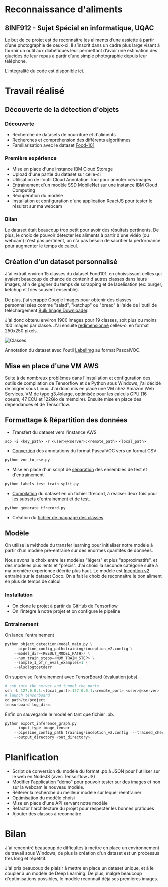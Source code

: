 # Reconnaissance d'aliments
## 8INF912 - Sujet Spécial en informatique, UQAC

Le but de ce projet est de reconnaitre les aliments d’une assiette à partir d’une photographie de ceux-ci. Il s’inscrit dans un cadre plus large visant à fournir un outil aux diabétiques leur permettant d’avoir une estimation des glucides de leur repas à partir d’une simple photographie depuis leur téléphone.

L’intégralité du code est disponible [ici](https://github.com/stressGC/Food-Detection-Dataset).

# Travail réalisé

## Découverte de la détection d'objets

### Découverte
- Recherche de datasets de nourriture et d'aliments
- Recherches et compréhension des différents algorithmes
- Familiarisation avec le dataset [Food-101](https://www.vision.ee.ethz.ch/datasets_extra/food-101/)

### Première expérience
- Mise en place d'une instance IBM Cloud Storage
- Upload d'une partie du dataset sur celle-ci
- Utilisation de l'outil Cloud Annotation Tool pour annoter ces images
- Entrainement d'un modèle SSD MobileNet sur une instance IBM Cloud Computing
- Récupération du modèle
- Installation et configuration d'une application ReactJS pour tester le résultat sur ma webcam

### Bilan

Le dataset était beaucoup trop petit pour avoir des résultats pertinents. De plus, le choix de pouvoir détecter les aliments à partir d'une vidéo (ou webcam) n'est pas pertinent, on n'a pas besoin de sacrifier la performance pour augmenter le temps de calcul.

## Création d'un dataset personnalisé

J'ai extrait environ 15 classes du dataset Food101, en choississant celles qui avaient beaucoup de chance de contenir d'autres classes dans leurs images, afin de gagner du temps de scrapping et de labelisation (ex: burger, ketchup et fries souvent ensemble). 

De plus, j'ai scrappé Google Images pour obtenir des classes personnalisées comme "salad", "ketchup" ou "bread" à l'aide de l'outil de téléchargement [Bulk Image Downloader](http://www.talkapps.org/bulk-image-downloader).

J'ai donc obtenu environ 1900 images pour 19 classes, soit plus ou moins 100 images par classe. J'ai ensuite [redimensionné](https://github.com/stressGC/Food-Detection-Dataset/blob/master/image_resizer.py) celles-ci en format 250x250 pixels.

![Classes](https://raw.githubusercontent.com/stressGC/Food-Detection-Dataset/master/report/number_of_classes.PNG?raw=true "Classes")

Annotation du dataset avec l'outil [LabelImg](https://github.com/tzutalin/labelImg) au format PascalVOC.

## Mise en place d'une VM AWS

Suite à de nombreux problèmes dans l'installation et configuration des outils de compilation de Tensorflow et de Python sous Windows, j'ai décidé de migrer sous Linux. J'ai donc mis en place une VM chez Amazon Web Services. VM de type g3.4xlarge, optimisée pour les calculs GPU (16 coeurs, 47 ECU et 122Gio de mémoire). Ensuite mise en place des dépendances et de Tensorflow.

## Formattage & Répartition des données

- Transfert du dataset vers l'instance AWS
```shell
scp -i <key_path> -r <user>@<server>:<remote_path> <local_path>
```
- [Convertion](https://github.com/stressGC/Food-Detection-Dataset/blob/master/voc_to_csv.py) des annotations du format PascalVOC vers un format CSV
```python
python voc_to_csv.py
```
- Mise en place d'un script de [séparation](https://github.com/stressGC/Food-Detection-Dataset/blob/master/label_test_train_split.py) des ensembles de test et d'entrainement
```python
python labels_test_train_split.py
```
- [Compilation](https://github.com/stressGC/Food-Detection-Dataset/blob/master/generate_tfrecord.py) du dataset en un fichier tfrecord, à réaliser deux fois pour les subsets d'entrainement et de test.
```python
python generate_tfrecord.py
```
- Création du [fichier de mappage des classes](https://github.com/stressGC/Food-Detection-Dataset/blob/master/training/food_detection.pbtxt)

## Modèle

On utilise la méthode du transfer learning pour initialiser notre modèle à partir d'un modèle pré-entrainé sur des énormes quantités de données.

Nous avons le choix entre les modèles "légers" et plus "approximatifs", et des modèles plus lents et "précis". J'ai choisi la seconde catégorie suite à ma première expérience décrite plus haut. Le modèle est [Inception v2](https://github.com/tensorflow/models/blob/master/research/object_detection/g3doc/detection_model_zoo.md) entrainé sur le dataset Coco. On a fait le choix de reconnaitre le bon aliment en plus de temps de calcul.

### Installation

- On clone le projet à partir du GitHub de Tensorflow
- On l'intègre à notre projet et on configure le pipeline

### Entrainement

On lance l'entrainement
```python
python object_detection/model_main.py \
    --pipeline_config_path=training/inception_v2.config \
    --model_dir=<RESULT_MODEL_PATH>/ \
    --num_train_steps=<NUM_TRAIN_STEP> \
    --sample_1_of_n_eval_examples=1 \
    --alsologtostderr
```

On supervise l'entrainement avec TensorBoard (évaluation jobs). 
```python
# ssh into the server and tunnel the ports
ssh -L 127.0.0.1:<local_port>:127.0.0.1:<remote_port> <user>@<server>
# launch tensorboard
cd path/to/project
tensorboard log_dir=.
```

Enfin on sauvegarde le model en tant que fichier .pb.
```python
python export_inference_graph.py 
    --input_type image_tensor 
    --pipeline_config_path training/inception_v2.config  --trained_checkpoint_prefix <last_checkpoint_path>
    --output_directory <out_directory>
```

# Planification

- Script de conversion du modèle du format .pb à JSON pour l'utiliser sur le web en NodeJS (avec Tensorflow JS)
- Modifier l'application "démo" pour pouvoir tester sur des images et non sur la webcam le nouveau modèle.
- Réiterer la recherche du meilleur modèle sur lequel réentrainer
- Optimisation du modèle choisi
- Mise en place d'une API servant notre modèle
- Refactor l'architecture du projet pour respecter les bonnes pratiques
- Ajouter des classes à reconnaitre

# Bilan

J'ai rencontré beaucoup de difficultés à mettre en place un environnement de travail sous Windows, de plus la création d'un dataset est un processus très long et répétitif.

J'ai pris beaucoup de plaisir à mettre en place un dataset unique, et à le coupler à un modèle de Deep Learning. De plus, malgré beaucoup d'optimisations possibles, le modèle reconnait déjà ses premières images.
